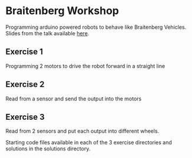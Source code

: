 # Braitenberg Workshop

Programming arduino powered robots to behave like Braitenberg Vehicles. Slides from the talk available [here](http://braitenberg.s3-website-eu-west-1.amazonaws.com/).

## Exercise 1
Programming 2 motors to drive the robot forward in a straight line

## Exercise 2
Read from a sensor and send the output into the motors

## Exercise 3
Read from 2 sensors and put each output into different wheels.

Starting code files available in each of the 3 exercise directories and solutions in the solutions directory.
